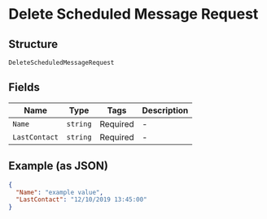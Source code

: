 
# Delete Scheduled Message Request

## Structure

`DeleteScheduledMessageRequest`

## Fields

| Name | Type | Tags | Description |
|  --- | --- | --- | --- |
| `Name` | `string` | Required | - |
| `LastContact` | `string` | Required | - |

## Example (as JSON)

```json
{
  "Name": "example value",
  "LastContact": "12/10/2019 13:45:00"
}
```

